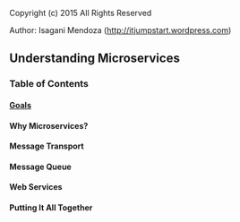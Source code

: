 Copyright (c) 2015
All Rights Reserved

Author: Isagani Mendoza (http://itjumpstart.wordpress.com)

## Understanding Microservices

### Table of Contents

#### [Goals](https://github.com/ibmendoza/go-examples/blob/master/docs/goals/goals.md)

#### Why Microservices?

#### Message Transport

#### Message Queue

#### Web Services

#### Putting It All Together
